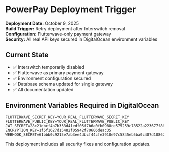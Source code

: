 # PowerPay Deployment Trigger

**Deployment Date:** October 9, 2025  
**Build Trigger:** Retry deployment after Interswitch removal  
**Configuration:** Flutterwave-only payment gateway  
**Security:** All real API keys secured in DigitalOcean environment variables  

## Current State
- ✅ Interswitch temporarily disabled
- ✅ Flutterwave as primary payment gateway
- ✅ Environment configuration secured
- ✅ Database schema updated for single gateway
- ✅ All documentation updated

## Environment Variables Required in DigitalOcean
```
FLUTTERWAVE_SECRET_KEY=YOUR_REAL_FLUTTERWAVE_SECRET_KEY
FLUTTERWAVE_PUBLIC_KEY=YOUR_REAL_FLUTTERWAVE_PUBLIC_KEY
JWT_SECRET=28c21dbcf4b7b333d41edf05f7b6a0fb0988ce575259c78522a223677f868c69
ENCRYPTION_KEY=1f5f1627d15482f05942f70606deac35
WEBHOOK_SECRET=61bbb0c9215e7ab3ee4dbcf44cfe3910e97c5845eb5ba0c487d108624a640023
```

This deployment includes all security fixes and configuration updates.